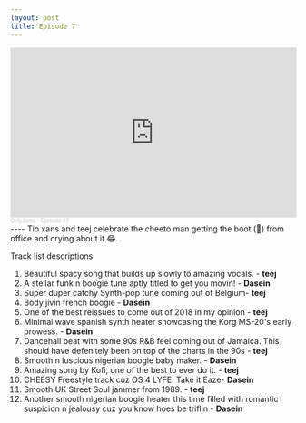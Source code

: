 ```yaml
---
layout: post
title: Episode 7 
---
```

<iframe width="100%" height="300" scrolling="no" frameborder="no" allow="autoplay" src="https://w.soundcloud.com/player/?url=https%3A//api.soundcloud.com/tracks/925298236&color=%23ff5500&auto_play=false&hide_related=true&show_comments=false&show_user=true&show_reposts=false&show_teaser=true&visual=true"></iframe><div style="font-size: 10px; color: #cccccc;line-break: anywhere;word-break: normal;overflow: hidden;white-space: nowrap;text-overflow: ellipsis; font-family: Interstate,Lucida Grande,Lucida Sans Unicode,Lucida Sans,Garuda,Verdana,Tahoma,sans-serif;font-weight: 100;"><a href="https://soundcloud.com/onlyjamsradio" title="OnlyJams" target="_blank" style="color: #cccccc; text-decoration: none;">OnlyJams</a> · <a href="https://soundcloud.com/onlyjamsradio/episode-7" title="Episode #7" target="_blank" style="color: #cccccc; text-decoration: none;">Episode #7</a></div>
----
Tio xans and teej celebrate the cheeto man getting the boot (🥾) from office and crying about it 😂.

Track list descriptions
1. Beautiful spacy song that builds up slowly to amazing vocals. - **teej**
2. A stellar funk n boogie tune aptly titled to get you movin! - **Dasein**
3. Super duper catchy Synth-pop tune coming out of Belgium- **teej**
4. Body jivin french boogie - **Dasein**
5. One of the best reissues to come out of 2018 in my opinion - **teej**
6. Minimal wave spanish synth heater showcasing the Korg MS-20's early prowess. - **Dasein**
7. Dancehall beat with some 90s R&B feel coming out of Jamaica. This should have defenitely been on top of the charts in the 90s - **teej**
8. Smooth n luscious nigerian boogie baby maker. - **Dasein**
9. Amazing song by Kofi, one of the best to ever do it. - **teej**
10. CHEESY Freestyle track cuz OS 4 LYFE. Take it Eaze- **Dasein**
11. Smooth UK Street Soul jammer from 1989. - **teej**
12. Another smooth nigerian boogie heater this time filled with romantic suspicion n jealousy cuz you know hoes be triflin - **Dasein**